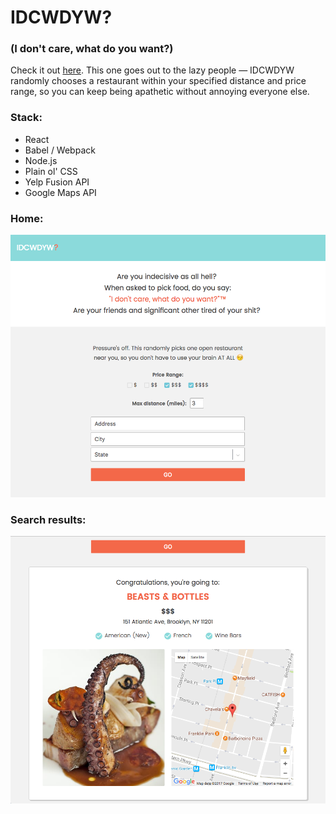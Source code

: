 # IDCWDYW?
### (I don't care, what do you want?)
Check it out [here](https://idcwdyw.herokuapp.com/).
This one goes out to the lazy people — IDCWDYW randomly chooses a restaurant within your specified distance and price range, so you can keep being apathetic without annoying everyone else.

### Stack:
* React
* Babel / Webpack
* Node.js
* Plain ol' CSS
* Yelp Fusion API
* Google Maps API

### Home:
<img src="IDCWDYW.png" alt="IDCWDYW" height="auto">

### Search results:
<img src="IDCWDYW2.png" alt="IDCWDYW2" height="auto">

